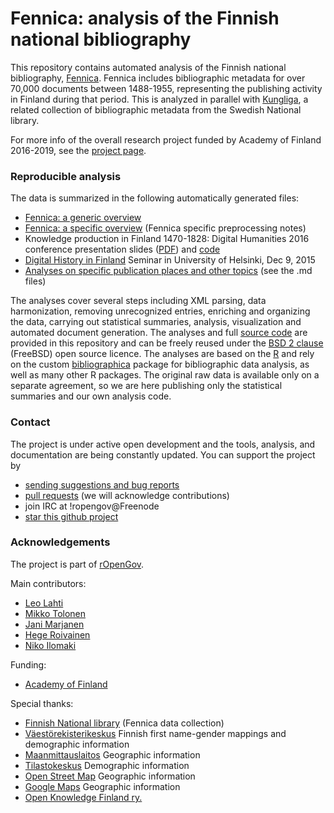 Fennica: analysis of the Finnish national bibliography
============================================

This repository contains automated analysis of the Finnish national bibliography, [Fennica](http://www.kansalliskirjasto.fi/kirjastoala/fennica.html). Fennica includes bibliographic metadata for over 70,000 documents between 1488-1955, representing the publishing activity in Finland during that period. This is analyzed in parallel with [Kungliga](https://github.com/ropengov/kungliga), a related collection of bibliographic metadata from the Swedish National library.

For more info of the overall research project funded by Academy of
Finland 2016-2019, see the [project
page](https://www.helsinki.fi/en/researchgroups/digital-humanities-helsinki/projects#section-13696).


### Reproducible analysis

The data is summarized in the following automatically generated files:

 * [Fennica: a generic overview](https://github.com/rOpenGov/fennica/blob/master/inst/examples/overview.md)
 * [Fennica: a specific overview](https://github.com/rOpenGov/fennica/blob/master/inst/examples/summary.md) (Fennica specific preprocessing notes)
 * Knowledge production in Finland 1470-1828: Digital Humanities 2016 conference presentation slides ([PDF](https://github.com/rOpenGov/fennica/blob/master/inst/examples/20160715-slides-Krakow.pdf)) and [code](inst/examples/20160715-slides-Krakow.Rmd)
 * [Digital History in Finland](https://github.com/rOpenGov/fennica/blob/master/inst/examples/20151209-HelsinkiDH.md) Seminar in University of Helsinki, Dec 9, 2015
 * [Analyses on specific publication places and other topics](https://github.com/rOpenGov/fennica/tree/master/inst/examples) (see the .md files) 


The analyses cover several steps including XML parsing, data
harmonization, removing unrecognized entries, enriching and organizing
the data, carrying out statistical summaries, analysis, visualization
and automated document generation. The analyses and full [source
code](https://github.com/rOpenGov/fennica/blob/master/inst/examples/main.R)
are provided in this repository and can be freely reused under the
[BSD 2 clause](https://opensource.org/licenses/BSD-2-Clause) (FreeBSD)
open source licence. The analyses are based on the
[R](http://r-project.org) and rely on the custom
[bibliographica](https://github.com/ropengov/bibliographica) package
for bibliographic data analysis, as well as many other R packages. The
original raw data is available only on a separate agreement, so we are
here publishing only the statistical summaries and our own analysis
code.


### Contact

The project is under active open development and the tools, analysis,
and documentation are being constantly updated. You can support the
project by

  * [sending suggestions and bug reports](https://github.com/ropengov/fennica/issues)
  * [pull requests](https://github.com/ropengov/fennica/) (we will acknowledge contributions)
  * join IRC at !ropengov@Freenode
  * [star this github project](http://ropengov.github.io/contribute/)


### Acknowledgements


The project is part of [rOpenGov](http://ropengov.github.io/).


Main contributors:

  * [Leo Lahti](https://github.com/antagomir/)
  * [Mikko Tolonen](https://github.com/orgs/rOpenGov/people/tolonen)
  * [Jani Marjanen]()  
  * [Hege Roivainen](hegroiva)  
  * [Niko Ilomaki](https://github.com/NVI/)


Funding:

  * [Academy of Finland](https://www.kansalliskirjasto.fi/en/projects/comhis-computational-history-and-the-transformation-of-public-discourse-in-finland-1640)


Special thanks:

  * [Finnish National library](https://www.kansalliskirjasto.fi/en/) (Fennica data collection)
  * [Väestörekisterikeskus](http://vrk.fi/) Finnish first name-gender
    mappings and demographic information
  * [Maanmittauslaitos](http://mml.fi) Geographic information
  * [Tilastokeskus](http://www.tilastokeskus.fi/) Demographic information
  * [Open Street Map](https://www.openstreetmap.org) Geographic information
  * [Google Maps]() Geographic information  
  * [Open Knowledge Finland ry.](http://fi.okfn.org/) 

